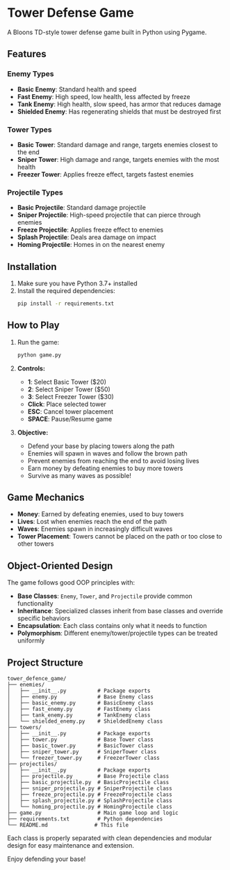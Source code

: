 # Tower Defense Game

A Bloons TD-style tower defense game built in Python using Pygame.

## Features

### Enemy Types
- **Basic Enemy**: Standard health and speed
- **Fast Enemy**: High speed, low health, less affected by freeze
- **Tank Enemy**: High health, slow speed, has armor that reduces damage
- **Shielded Enemy**: Has regenerating shields that must be destroyed first

### Tower Types
- **Basic Tower**: Standard damage and range, targets enemies closest to the end
- **Sniper Tower**: High damage and range, targets enemies with the most health
- **Freezer Tower**: Applies freeze effect, targets fastest enemies

### Projectile Types  
- **Basic Projectile**: Standard damage projectile
- **Sniper Projectile**: High-speed projectile that can pierce through enemies
- **Freeze Projectile**: Applies freeze effect to enemies
- **Splash Projectile**: Deals area damage on impact
- **Homing Projectile**: Homes in on the nearest enemy

## Installation

1. Make sure you have Python 3.7+ installed
2. Install the required dependencies:
   ```bash
   pip install -r requirements.txt
   ```

## How to Play

1. Run the game:
   ```bash
   python game.py
   ```

2. **Controls:**
   - **1**: Select Basic Tower ($20)
   - **2**: Select Sniper Tower ($50) 
   - **3**: Select Freezer Tower ($30)
   - **Click**: Place selected tower
   - **ESC**: Cancel tower placement
   - **SPACE**: Pause/Resume game

3. **Objective:**
   - Defend your base by placing towers along the path
   - Enemies will spawn in waves and follow the brown path
   - Prevent enemies from reaching the end to avoid losing lives
   - Earn money by defeating enemies to buy more towers
   - Survive as many waves as possible!

## Game Mechanics

- **Money**: Earned by defeating enemies, used to buy towers
- **Lives**: Lost when enemies reach the end of the path
- **Waves**: Enemies spawn in increasingly difficult waves
- **Tower Placement**: Towers cannot be placed on the path or too close to other towers

## Object-Oriented Design

The game follows good OOP principles with:

- **Base Classes**: `Enemy`, `Tower`, and `Projectile` provide common functionality
- **Inheritance**: Specialized classes inherit from base classes and override specific behaviors
- **Encapsulation**: Each class contains only what it needs to function
- **Polymorphism**: Different enemy/tower/projectile types can be treated uniformly

## Project Structure

```
tower_defence_game/
├── enemies/
│   ├── __init__.py          # Package exports
│   ├── enemy.py             # Base Enemy class
│   ├── basic_enemy.py       # BasicEnemy class
│   ├── fast_enemy.py        # FastEnemy class
│   ├── tank_enemy.py        # TankEnemy class
│   └── shielded_enemy.py    # ShieldedEnemy class
├── towers/
│   ├── __init__.py          # Package exports
│   ├── tower.py             # Base Tower class
│   ├── basic_tower.py       # BasicTower class
│   ├── sniper_tower.py      # SniperTower class
│   └── freezer_tower.py     # FreezerTower class
├── projectiles/
│   ├── __init__.py          # Package exports
│   ├── projectile.py        # Base Projectile class
│   ├── basic_projectile.py  # BasicProjectile class
│   ├── sniper_projectile.py # SniperProjectile class
│   ├── freeze_projectile.py # FreezeProjectile class
│   ├── splash_projectile.py # SplashProjectile class
│   └── homing_projectile.py # HomingProjectile class
├── game.py                  # Main game loop and logic
├── requirements.txt         # Python dependencies
└── README.md               # This file
```

Each class is properly separated with clean dependencies and modular design for easy maintenance and extension.

Enjoy defending your base! 